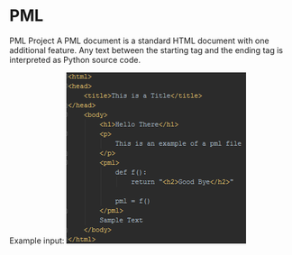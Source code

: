 PML
===
PML Project
A PML document is a standard HTML document with one additional feature. Any text between the starting <pml> tag and the ending </pml> tag is interpreted as Python source code.

Example input:
![alt tag](https://raw.githubusercontent.com/adamgillfillan/PML/master/img/sample_input.png)
 

